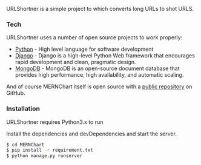 URLShortner is a simple project to which converts long URLs to shot URLS.

### Tech

URLShortner uses a number of open source projects to work properly:

* [Python] - High level language for software development
* [Django] - Django is a high-level Python Web framework that encourages rapid development and clean, pragmatic design. 
* [MongoDB] - MongoDB is an open-source document database that provides high performance, high availability, and automatic scaling.

And of course MERNChart itself is open source with a [public repository][dill]
 on GitHub.

### Installation

URLShortner requires Python3.x to run

Install the dependencies and devDependencies and start the server.

```sh
$ cd MERNChart
$ pip install -r requirement.txt
$ python manage.py runserver
```

[//]: # (These are reference links used in the body of this note and get stripped out when the markdown processor does its job. There is no need to format nicely because it shouldn't be seen. Thanks SO - http://stackoverflow.com/questions/4823468/store-comments-in-markdown-syntax)


   [dill]: <https://github.com/jinayshah86/urlshortner>
   [git-repo-url]: <https://github.com/jinayshah86/urlshortner.git>
   [Python]: <https://www.python.org/>
   [Django]: <https://www.djangoproject.com/>
   [MongoDB]: <https://www.mongodb.com/>
